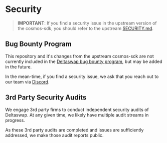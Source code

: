 # Security

> **IMPORTANT**: If you find a security issue in the upstream version of the cosmos-sdk, you should refer to the upstream [SECURITY.md](https://github.com/cosmos/cosmos-sdk/blob/main/SECURITY.md).
## Bug Bounty Program

This repository and it's changes from the upstream cosmos-sdk are not currently included in the [Deltaswap bug bounty program](https://immunefi.com/bounty/deltaswap/), but may be added in the future.

In the mean-time, if you find a security issue, we ask that you reach out to our team via [Discord](https://discord.gg/deltaswapcrypto).

## 3rd Party Security Audits

We engage 3rd party firms to conduct independent security audits of Deltaswap.  At any given time, we likely have multiple audit streams in progress.

As these 3rd party audits are completed and issues are sufficiently addressed, we make those audit reports public.